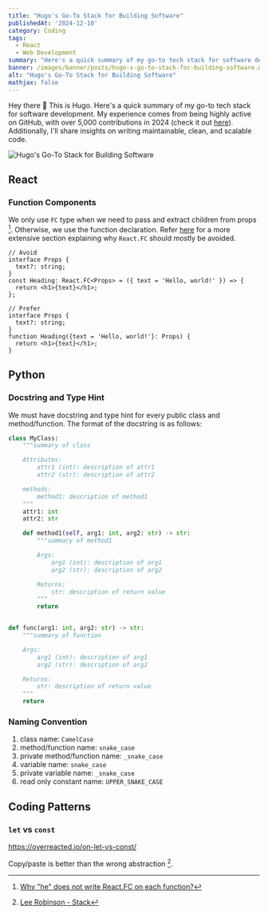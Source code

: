 ```yaml
---
title: "Hugo's Go-To Stack for Building Software"
publishedAt: '2024-12-10'
category: Coding
tags: 
  - React
  - Web Development
summary: "Here's a quick summary of my go-to tech stack for software development. My experience comes from being highly active on GitHub, with over 5,000 contributions in 2024. Additionally, I'll share insights on writing maintainable, clean, and scalable code."
banner: /images/banner/posts/hugo-s-go-to-stack-for-building-software.webp
alt: "Hugo's Go-To Stack for Building Software"
mathjax: false
---
```


Hey there 👋 This is Hugo. Here's a quick summary of my go-to tech stack for software development. My experience comes from being highly active on GitHub, with over 5,000 contributions in 2024 (check it out [here](https://github.com/1chooo?tab=overview&from=2024-12-01&to=2024-12-10)). Additionally, I'll share insights on writing maintainable, clean, and scalable code.


![Hugo's Go-To Stack for Building Software](/images/banner/posts/hugo-s-go-to-stack-for-building-software.webp)

## React

### Function Components

We only use `FC` type when we need to pass and extract children from props [^1]. Otherwise, we use the function declaration. Refer [here](https://react-typescript-cheatsheet.netlify.app/docs/basic/getting-started/function_components/) for a more extensive section explaining why `React.FC` should mostly be avoided.

```tsx {5}
// Avoid
interface Props {
  text?: string;
}
const Heading: React.FC<Props> = ({ text = 'Hello, world!' }) => {
  return <h1>{text}</h1>;
};
```

```tsx {5}
// Prefer
interface Props {
  text?: string;
}
function Heading({text = 'Hello, world!'}: Props) {
  return <h1>{text}</h1>;
}
```

## Python

### Docstring and Type Hint

We must have docstring and type hint for every public class and method/function. The format of the docstring is as follows:

```python
class MyClass:
    """summary of class

    Attributes:
        attr1 (int): description of attr1
        attr2 (str): description of attr2

    methods:
        method1: description of method1
    """
    attr1: int
    attr2: str

    def method1(self, arg1: int, arg2: str) -> str:
        """summary of method1

        Args:
            arg1 (int): description of arg1
            arg2 (str): description of arg2

        Returns:
            str: description of return value
        """
        return


def func(arg1: int, arg2: str) -> str:
    """summary of function

    Args:
        arg1 (int): description of arg1
        arg2 (str): description of arg2

    Returns:
        str: description of return value
    """
    return
```

### Naming Convention

1. class name: `CamelCase`
2. method/function name: `snake_case`
3. private method/function name: `_snake_case`
4. variable name: `snake_case`
5. private variable name: `_snake_case`
6. read only constant name: `UPPER_SNAKE_CASE`

## Coding Patterns

### `let` vs `const`



https://overreacted.io/on-let-vs-const/ 

Copy/paste is better than the wrong abstraction [^2].


[^1]: [Why "he" does not write React.FC on each function?](https://stackoverflow.com/questions/71189879/why-he-does-not-write-react-fc-on-each-function)
[^2]: [Lee Robinson - Stack](https://leerob.com/n/stack)

